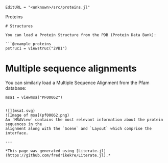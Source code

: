 ```@meta
EditURL = "<unknown>/src/proteins.jl"
```

Proteins

```@example proteins
# Structures

You can load a Protein Structure from the PDB (Protein Data Bank):

```@example proteins
pstruc1 = viewstruc("2VB1")
```

# Multiple sequence alignments

You can similarly load a Multiple Sequence Alignment from the Pfam database:
```@example proteins
msa1 = viewmsa("PF00062")
```
```

![](msa1.svg)
![Image of msa](pf00062.png)
An `MSAView` contains the most relevant information about the protein sequences in the
alignment along with the `Scene` and `Layout` which comprise the interface.

---

*This page was generated using [Literate.jl](https://github.com/fredrikekre/Literate.jl).*

